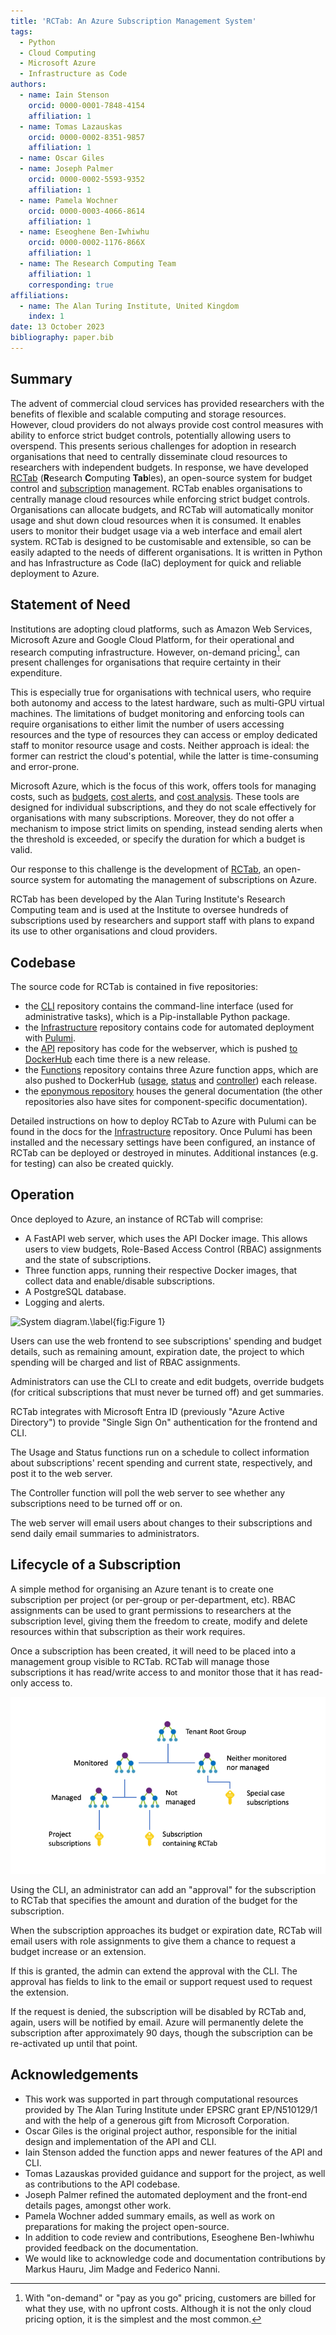 ```yaml
---
title: 'RCTab: An Azure Subscription Management System'
tags:
  - Python
  - Cloud Computing
  - Microsoft Azure
  - Infrastructure as Code
authors:
  - name: Iain Stenson
    orcid: 0000-0001-7848-4154
    affiliation: 1
  - name: Tomas Lazauskas
    orcid: 0000-0002-8351-9857
    affiliation: 1
  - name: Oscar Giles
  - name: Joseph Palmer
    orcid: 0000-0002-5593-9352
    affiliation: 1
  - name: Pamela Wochner
    orcid: 0000-0003-4066-8614
    affiliation: 1
  - name: Eseoghene Ben-Iwhiwhu
    orcid: 0000-0002-1176-866X
    affiliation: 1
  - name: The Research Computing Team
    affiliation: 1
    corresponding: true
affiliations:
  - name: The Alan Turing Institute, United Kingdom
    index: 1
date: 13 October 2023
bibliography: paper.bib
---
```


## Summary

The advent of commercial cloud services has provided researchers with the benefits of flexible and scalable computing and storage resources.
However, cloud providers do not always provide cost control measures with ability to enforce strict budget controls, potentially allowing users to overspend.
This presents serious challenges for adoption in research organisations that need to centrally disseminate cloud resources to researchers with independent budgets.
In response, we have developed [RCTab](https://rctab.readthedocs.io/) (**R**esearch **C**omputing **Tab**les), an open-source system for budget control and [subscription](https://learn.microsoft.com/en-us/azure/cloud-adoption-framework/ready/azure-setup-guide/organize-resources#management-levels-and-hierarchy) management.
RCTab enables organisations to centrally manage cloud resources while enforcing strict budget controls.
Organisations can allocate budgets, and RCTab will automatically monitor usage and shut down cloud resources when it is consumed.
It enables users to monitor their budget usage via a web interface and email alert system.
RCTab is designed to be customisable and extensible, so can be easily adapted to the needs of different organisations.
It is written in Python and has Infrastructure as Code (IaC) deployment for quick and reliable deployment to Azure.

## Statement of Need

Institutions are adopting cloud platforms, such as Amazon Web Services, Microsoft Azure and Google Cloud Platform, for their operational and research computing infrastructure.
However, on-demand pricing[^1], can present challenges for organisations that require certainty in their expenditure.

This is especially true for organisations with technical users, who require both autonomy and access to the latest hardware, such as multi-GPU virtual machines.
The limitations of budget monitoring and enforcing tools can require organisations to either limit the number of users accessing resources and the type of resources they can access or employ dedicated staff to monitor resource usage and costs.
Neither approach is ideal: the former can restrict the cloud's potential, while the latter is time-consuming and error-prone.

Microsoft Azure, which is the focus of this work, offers tools for managing costs, such as [budgets](https://docs.microsoft.com/en-us/azure/cost-management-billing/costs/tutorial-acm-create-budgets), [cost alerts](https://learn.microsoft.com/en-us/azure/cost-management-billing/costs/cost-mgt-alerts-monitor-usage-spending), and [cost analysis](https://learn.microsoft.com/en-us/azure/cost-management-billing/costs/quick-acm-cost-analysis).
These tools are designed for individual subscriptions, and they do not scale effectively for organisations with many subscriptions.
Moreover, they do not offer a mechanism to impose strict limits on spending, instead sending alerts when the threshold is exceeded, or specify the duration for which a budget is valid.

Our response to this challenge is the development of [RCTab](https://rctab.readthedocs.io/), an open-source system for automating the management of subscriptions on Azure.

RCTab has been developed by the Alan Turing Institute's Research Computing team and is used at the Institute to oversee hundreds of subscriptions used by researchers and support staff with plans to expand its use to other organisations and cloud providers.

## Codebase

The source code for RCTab is contained in five repositories:

- the [CLI](https://github.com/alan-turing-institute/rctab-cli) repository contains the command-line interface (used for administrative tasks), which is a Pip-installable Python package.
- the [Infrastructure](https://github.com/alan-turing-institute/rctab-infrastructure) repository contains code for automated deployment with [Pulumi](https://www.pulumi.com/).
- the [API](https://github.com/alan-turing-institute/rctab-api) repository has code for the webserver, which is pushed [to DockerHub](https://hub.docker.com/r/turingrc/rctab-api) each time there is a new release.
- the [Functions](https://github.com/alan-turing-institute/rctab-functions) repository contains three Azure function apps, which are also pushed to DockerHub ([usage](https://hub.docker.com/r/turingrc/rctab-usage), [status](https://hub.docker.com/r/turingrc/rctab-status) and [controller](https://hub.docker.com/r/turingrc/rctab-controller)) each release.
- the [eponymous repository](https://github.com/alan-turing-institute/rctab) houses the general documentation (the other repositories also have sites for component-specific documentation).

Detailed instructions on how to deploy RCTab to Azure with Pulumi can be found in the docs for the [Infrastructure](https://github.com/alan-turing-institute/rctab-infrastructure) repository.
Once Pulumi has been installed and the necessary settings have been configured, an instance of RCTab can be deployed or destroyed in minutes.
Additional instances (e.g. for testing) can also be created quickly.

## Operation

Once deployed to Azure, an instance of RCTab will comprise:

- A FastAPI web server, which uses the API Docker image.
  This allows users to view budgets, Role-Based Access Control (RBAC) assignments and the state of subscriptions.
- Three function apps, running their respective Docker images, that collect data and enable/disable subscriptions.
- A PostgreSQL database.
- Logging and alerts.

![System diagram.\label{fig:Figure 1}](figure1.png)

Users can use the web frontend to see subscriptions' spending and budget details, such as remaining amount, expiration date, the project to which spending will be charged and list of RBAC assignments.

Administrators can use the CLI to create and edit budgets, override budgets (for critical subscriptions that must never be turned off) and get summaries.

RCTab integrates with Microsoft Entra ID (previously "Azure Active Directory") to provide "Single Sign On" authentication for the frontend and CLI.

The Usage and Status functions run on a schedule to collect information about subscriptions' recent spending and current state, respectively, and post it to the web server.

The Controller function will poll the web server to see whether any subscriptions need to be turned off or on.

The web server will email users about changes to their subscriptions and send daily email summaries to administrators.

## Lifecycle of a Subscription

A simple method for organising an Azure tenant is to create one subscription per project (or per-group or per-department, etc).
RBAC assignments can be used to grant permissions to researchers at the subscription level, giving them the freedom to create, modify and delete resources within that subscription as their work requires.

Once a subscription has been created, it will need to be placed into a management group visible to RCTab.
RCTab will manage those subscriptions it has read/write access to and monitor those that it has read-only access to.

![Management group hierarchy.\label{fig:Figure 2}](figure2.png)

Using the CLI, an administrator can add an "approval" for the subscription to RCTab that specifies the amount and duration of the budget for the subscription.

When the subscription approaches its budget or expiration date, RCTab will email users with role assignments to give them a chance to request a budget increase or an extension.

If this is granted, the admin can extend the approval with the CLI.
The approval has fields to link to the email or support request used to request the extension.

If the request is denied, the subscription will be disabled by RCTab and, again, users will be notified by email.
Azure will permanently delete the subscription after approximately 90 days, though the subscription can be re-activated up until that point.

## Acknowledgements

- This work was supported in part through computational resources provided by The Alan Turing Institute under EPSRC grant EP/N510129/1 and with the help of a generous gift from Microsoft Corporation.
- Oscar Giles is the original project author, responsible for the initial design and implementation of the API and CLI.
- Iain Stenson added the function apps and newer features of the API and CLI.
- Tomas Lazauskas provided guidance and support for the project, as well as contributions to the API codebase.
- Joseph Palmer refined the automated deployment and the front-end details pages, amongst other work.
- Pamela Wochner added summary emails, as well as work on preparations for making the project open-source.
- In addition to code review and contributions, Eseoghene Ben-Iwhiwhu provided feedback on the documentation.
- We would like to acknowledge code and documentation contributions by Markus Hauru, Jim Madge and Federico Nanni.

[^1]: With "on-demand" or "pay as you go" pricing, customers are billed for what they use, with no upfront costs. Although it is not the only cloud pricing option, it is the simplest and the most common.
